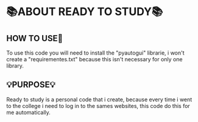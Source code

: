 # **📚ABOUT READY TO STUDY📚**

## **HOW TO USE🤯**

To use this code you will need to install the "pyautogui" librarie, i won't create a "requirementes.txt" because this isn't necessary for only one library.

## **💡PURPOSE💡**

Ready to study is a personal code that i create, because every time i went to the college i need to log in to the sames websites, this code do this for me automatically.
